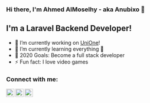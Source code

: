 ### Hi there, I'm Ahmed AlMoselhy - aka Anubixo 👋

## I'm a Laravel Backend Developer!
- 🔭 I’m currently working on [UniOne][project]!
- 🌱 I’m currently learning everything 🤣
- 🥅 2020 Goals: Become a full stack developer
- ⚡ Fun fact: I love video games

### Connect with me:

[<img align="left" alt="Ahmed Hani | Twitter" width="22px" src="https://cdn.jsdelivr.net/npm/simple-icons@v3/icons/twitter.svg" />][twitter]
[<img align="left" alt="Ahmed Hani | LinkedIn" width="22px" src="https://cdn.jsdelivr.net/npm/simple-icons@v3/icons/linkedin.svg" />][linkedin]
[<img align="left" alt="Ahmed Hani | Instagram" width="22px" src="https://cdn.jsdelivr.net/npm/simple-icons@v3/icons/instagram.svg" />][instagram]

<br />
<br />
<br />



[twitter]: https://twitter.com/_anubixo
[instagram]: https://instagram.com/anubixo
[linkedin]: https://linkedin.com/in/ahmedalmoselhy
[project]: https://github.com/ahmedalmoselhy/UniOne
